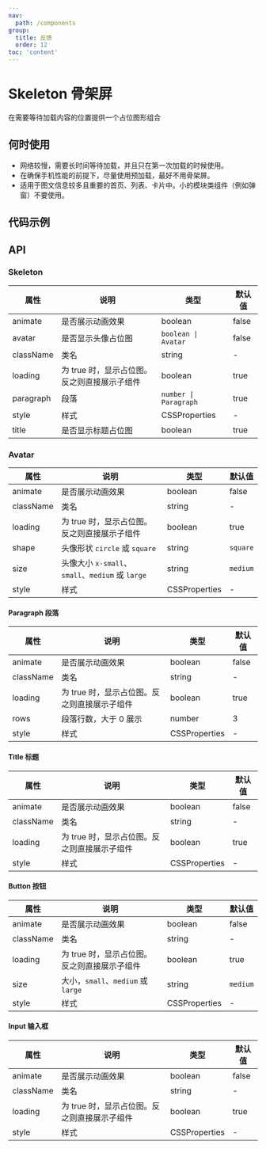 ```yaml
---
nav:
  path: /components
group:
  title: 反馈
  order: 12
toc: 'content'
---
```


# Skeleton 骨架屏

<!-- <code src="../../docs/components/compatibility.tsx" inline="true"></code> -->
在需要等待加载内容的位置提供一个占位图形组合
## 何时使用
- 网络较慢，需要长时间等待加载，并且只在第一次加载的时候使用。
- 在确保手机性能的前提下，尽量使用预加载，最好不用骨架屏。
- 适用于图文信息较多且重要的首页、列表、卡片中。小的模块类组件（例如弹窗）不要使用。

## 代码示例

<code src='../../demo/pages/Skeleton/index'></code>

## API

### Skeleton

| 属性     | 说明                           | 类型                       | 默认值  |
| -------- | ------------------------------ | -------------------------- | ------- |
| animate  | 是否展示动画效果               | boolean                    | false   |
| avatar   | 是否显示头像占位图             | `boolean \| Avatar`        | false   |
| className| 类名                           | string                     | -       |
| loading  | 为 true 时，显示占位图。反之则直接展示子组件 | boolean            | true    |
| paragraph| 段落                           | `number \| Paragraph`      | true    |
| style    | 样式                           | CSSProperties              | -       |
| title    | 是否显示标题占位图             | boolean                    | true    |

### Avatar

| 属性     | 说明                             | 类型         | 默认值   |
| -------- | -------------------------------- | ------------ | -------- |
| animate  | 是否展示动画效果                 | boolean      | false    |
| className| 类名                             | string       | -        |
| loading  | 为 true 时，显示占位图。反之则直接展示子组件 | boolean    | true     |
| shape    | 头像形状 `circle` 或 `square`   | string       | `square` |
| size     | 头像大小 `x-small`、`small`、`medium` 或 `large` | string  | `medium` |
| style    | 样式                             | CSSProperties| -        |

#### Paragraph 段落

| 属性     | 说明                            | 类型         | 默认值  |
| -------- | ------------------------------- | ------------ | ------- |
| animate  | 是否展示动画效果                | boolean      | false    |
| className| 类名                            | string       | -       |
| loading  | 为 true 时，显示占位图。反之则直接展示子组件 | boolean  | true    |
| rows     | 段落行数，大于 0 展示          | number       | 3       |
| style    | 样式                            | CSSProperties| -       |

#### Title 标题

| 属性     | 说明                            | 类型         | 默认值  |
| -------- | ------------------------------- | ------------ | ------- |
| animate  | 是否展示动画效果                | boolean      | false    |
| className| 类名                            | string       | -       |
| loading  | 为 true 时，显示占位图。反之则直接展示子组件 | boolean  | true    |
| style    | 样式                            | CSSProperties| -       |

#### Button 按钮

| 属性     | 说明                            | 类型         | 默认值  |
| -------- | ------------------------------- | ------------ | ------- |
| animate  | 是否展示动画效果                | boolean      | false    |
| className| 类名                            | string       | -       |
| loading  | 为 true 时，显示占位图。反之则直接展示子组件 | boolean  | true    |
| size     | 大小，`small`、`medium` 或 `large` | string       | `medium`|
| style    | 样式                            | CSSProperties| -       |

#### Input 输入框

| 属性     | 说明                            | 类型         | 默认值  |
| -------- | ------------------------------- | ------------ | ------- |
| animate  | 是否展示动画效果                | boolean      | false    |
| className| 类名                            | string       | -       |
| loading  | 为 true 时，显示占位图。反之则直接展示子组件 | boolean  | true    |
| style    | 样式                            | CSSProperties| -       |
